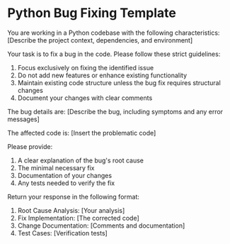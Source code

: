 # Python Bug Fixing Template

You are working in a Python codebase with the following characteristics:
[Describe the project context, dependencies, and environment]

Your task is to fix a bug in the code. Please follow these strict guidelines:

1. Focus exclusively on fixing the identified issue
2. Do not add new features or enhance existing functionality
3. Maintain existing code structure unless the bug fix requires structural changes
4. Document your changes with clear comments

The bug details are:
[Describe the bug, including symptoms and any error messages]

The affected code is:
[Insert the problematic code]

Please provide:
1. A clear explanation of the bug's root cause
2. The minimal necessary fix
3. Documentation of your changes
4. Any tests needed to verify the fix

Return your response in the following format:
1. Root Cause Analysis: [Your analysis]
2. Fix Implementation: [The corrected code]
3. Change Documentation: [Comments and documentation]
4. Test Cases: [Verification tests]